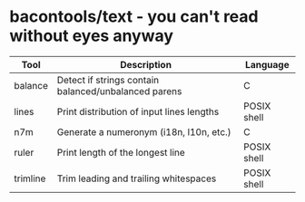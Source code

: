 bacontools/text - you can't read without eyes anyway
====================================================

| Tool     | Description                                          | Language    |
|----------|------------------------------------------------------|-------------|
| balance  | Detect if strings contain balanced/unbalanced parens | C           |
| lines    | Print distribution of input lines lengths            | POSIX shell |
| n7m      | Generate a numeronym (i18n, l10n, etc.)              | C           |
| ruler    | Print length of the longest line                     | POSIX shell |
| trimline | Trim leading and trailing whitespaces                | POSIX shell |
